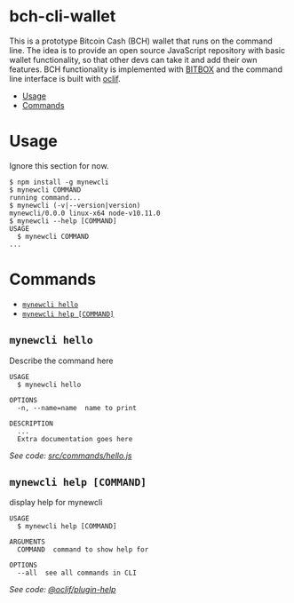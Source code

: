 bch-cli-wallet
========

This is a prototype Bitcoin Cash (BCH) wallet that runs on the command line. The
idea is to provide an open source JavaScript repository with basic wallet functionality,
so that other devs can take it and add their own features. BCH functionality is
implemented with [BITBOX](https://developer.bitcoin.com/bitbox) and the command
line interface is built with [oclif](https://oclif.io).


<!-- toc -->
* [Usage](#usage)
* [Commands](#commands)
<!-- tocstop -->
# Usage
<!-- usage -->
Ignore this section for now.

```sh-session
$ npm install -g mynewcli
$ mynewcli COMMAND
running command...
$ mynewcli (-v|--version|version)
mynewcli/0.0.0 linux-x64 node-v10.11.0
$ mynewcli --help [COMMAND]
USAGE
  $ mynewcli COMMAND
...
```
<!-- usagestop -->
# Commands
<!-- commands -->
* [`mynewcli hello`](#mynewcli-hello)
* [`mynewcli help [COMMAND]`](#mynewcli-help-command)

## `mynewcli hello`

Describe the command here

```
USAGE
  $ mynewcli hello

OPTIONS
  -n, --name=name  name to print

DESCRIPTION
  ...
  Extra documentation goes here
```

_See code: [src/commands/hello.js](https://github.com/christroutner/mynewcli/blob/v0.0.0/src/commands/hello.js)_

## `mynewcli help [COMMAND]`

display help for mynewcli

```
USAGE
  $ mynewcli help [COMMAND]

ARGUMENTS
  COMMAND  command to show help for

OPTIONS
  --all  see all commands in CLI
```

_See code: [@oclif/plugin-help](https://github.com/oclif/plugin-help/blob/v2.1.3/src/commands/help.ts)_
<!-- commandsstop -->
